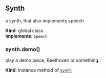 <a name="Synth"></a>

## Synth
a synth, that also implements speech

**Kind**: global class  
**Implements**: <code>Speech</code>  
<a name="Synth+demo"></a>

### synth.demo()
play a demo piece, Beethoven or something..

**Kind**: instance method of [<code>Synth</code>](#Synth)  
